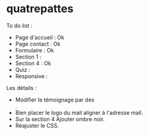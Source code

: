 # quatrepattes

To do list :

- Page d'accueil : Ok
- Page contact : Ok
- Formulaire : Ok
- Section 1 :
- Section 4 : Ok
- Quiz :
- Responsive :


Les détails :

- Modifier le témoignage par des <div>.
- Bien placer le logo du mail aligner à l'adresse mail.
- Sur la section 4 Ajouter ombre noir.
- Réajuster le CSS.

